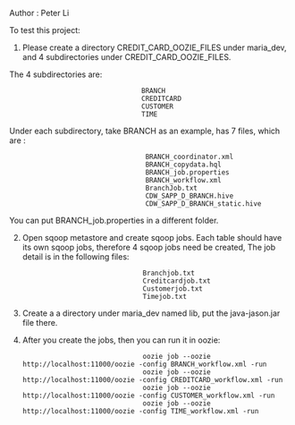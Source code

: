 Author : Peter Li

To test this project:

1. Please create a directory CREDIT_CARD_OOZIE_FILES under maria_dev, and 4 subdirectories under CREDIT_CARD_OOZIE_FILES.

The 4 subdirectories are:
 
                                     BRANCH
                                     CREDITCARD
                                     CUSTOMER
                                     TIME
                                     
                                     
Under each subdirectory, take BRANCH as an example, has 7 files, which are :
                                      
                                      BRANCH_coordinator.xml
                                      BRANCH_copydata.hql
                                      BRANCH_job.properties
                                      BRANCH_workflow.xml
                                      BranchJob.txt
                                      CDW_SAPP_D_BRANCH.hive
                                      CDW_SAPP_D_BRANCH_static.hive
 
 You can put BRANCH_job.properties in a different folder.
 
 2. Open sqoop metastore and create sqoop jobs. Each table should have its own sqoop jobs, therefore 4 sqoop jobs need be created,
 The job detail is in the following files:
 
                                      Branchjob.txt
                                      Creditcardjob.txt
                                      Customerjob.txt
                                      Timejob.txt
                                      
 3. Create a a directory under maria_dev named lib, put the java-jason.jar file there.
 
  
 4. After you create the jobs, then you can run it in oozie:
                                      
                                       
                                      oozie job --oozie http://localhost:11000/oozie -config BRANCH_workflow.xml -run
                                      oozie job --oozie http://localhost:11000/oozie -config CREDITCARD_workflow.xml -run
                                      oozie job --oozie http://localhost:11000/oozie -config CUSTOMER_workflow.xml -run
                                      oozie job --oozie http://localhost:11000/oozie -config TIME_workflow.xml -run
